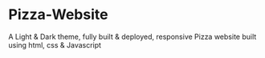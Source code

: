 # Pizza-Website
A Light &amp; Dark theme, fully built & deployed, responsive Pizza website built using html, css &amp; Javascript  
